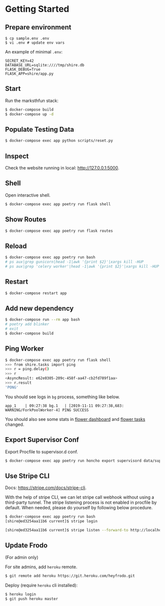 # Getting Started

## Prepare environment

```
$ cp sample.env .env
$ vi .env # update env vars
```

An example of minimal `.env`:

```
SECRET_KEY=42
DATABASE_URL=sqlite:////tmp/shire.db
FLASK_DEBUG=True
FLASK_APP=shire/app.py
```

## Start

Run the marksthfun stack:

```bash
$ docker-compose build
$ docker-compose up -d
```

## Populate Testing Data

```bash
$ docker-compose exec app python scripts/reset.py
```

## Inspect

Check the website running in local: <http://127.0.0.1:5000>.

## Shell

Open interactive shell.

```bash
$ docker-compose exec app poetry run flask shell
```

## Show Routes

```bash
$ docker-compose exec app poetry run flask routes
```

## Reload

```bash
$ docker-compose exec app poetry run bash
# ps aux|grep gunicorn|head -1|awk '{print $2}'|xargs kill -HUP
# ps aux|grep 'celery worker'|head -1|awk '{print $2}'|xargs kill -HUP
```

## Restart

```bash
$ docker-compose restart app
```

## Add new dependency

```bash
$ docker-compose run --rm app bash
# poetry add blinker
# exit
$ docker-compose build
```

## Ping Worker

```bash
$ docker-compose exec app poetry run flask shell
>>> from shire.tasks import ping
>>> r = ping.delay()
>>> r
<AsyncResult: e62e0305-209c-458f-aa47-cb2fd789f1aa>
>>> r.result
'PONG'
```

You should see logs in `bg` process, something like below.

```
app_1    | 09:27:38 bg.1   | [2019-11-11 09:27:38,683: WARNING/ForkPoolWorker-4] PING SUCCESS
```

You should also see some stats in [flower dashboard](http://127.0.0.1:5555/dashboard) and [flower tasks](http://127.0.0.1:5555/tasks) changed.

## Export Supervisor Conf

Export Procfile to supervisor.d conf.

```bash
$ docker-compose exec app poetry run honcho export supervisord data/supervisor.d --app=shire --log=/var/www/shire/shared/logs
```

## Use Stripe CLI

Docs: <https://stripe.com/docs/stripe-cli>.

With the help of stripe CLI, we can let stripe call webhook without using a third-party tunnel.
The stripe listening process is not enabled in procfile by default.
When needed, please do yourself by following below procedure.

```bash
$ docker-compose exec app poetry run bash
[shire@ed3254aa11b6 current]$ stripe login

[shire@ed3254aa11b6 current]$ stripe listen --forward-to http://localhost:5000/subscription/hook/
```

## Update Frodo

(For admin only)

For site admins, add `heroku` remote.

```bash
$ git remote add heroku https://git.heroku.com/heyfrodo.git
```

Deploy (require `heroku` cli installed):

```bash
$ heroku login
$ git push heroku master
```
